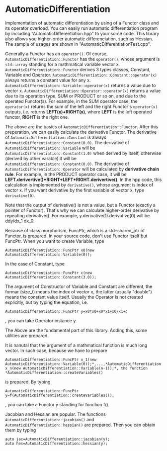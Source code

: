 # AutomaticDifferentiation
Implementation of automatic differentiation by using of a Functor class and its operator overload.
You can easily run automatic differentiation program by including "AutomaticDifferentiation.hpp" to your sorce code.
This library also allows you higher-order automatic differenciation, such as Hessian.
The sample of usages are shown in "AutomaticDifferentiationTest.cpp".

Generally a Functor has an `operator()`.
Of course, `AutomaticDifferentiation::Functor` has the `operator()`,
whose argument is `std::array` standing for a mathmatical variable vector x.
`AutomaticDifferentiation::Functor` derives 3 types classes, Constant, Variable and Operator.
`AutomaticDifferentiation::Constant::operator(x)` always returns a constant value for any x.
`AutomaticDifferentiation::Variable::operator(x)` returns a value due to vector x.
`AutomaticDifferentiation::Operator::operator(x)` returns a value due to its operation type, SUM or PRODUCT or so on,
and due to the operated Functor(s).
For example, in the SUM operator case, the `operator(x)` returns the sum of the left and the right Functor's `operator(x)` outputs,
i.e. returns **LEFT(x)+RIGHT(x)**, where **LEFT** is the left operated functor, **RIGHT** is the right one.

The above are the basics of `AutomaticDifferentiation::Functor`.
After this preperation, we can easily calculate the derivative Functor.
The derivative of `AutomaticDifferentiation::Constant` is always `AutomaticDifferentiation::Constant(0.0)`.
The derivative of `AutomaticDifferentiation::Variable` will be `AutomaticDifferentiation::Constant(1.0)` when derived by itself,
otherwise (derived by other varable) it will be `AutomaticDifferentiation::Constant(0.0)`.
The derivative of `AutomaticDifferentiation::Operator` will be calculated by **derivative chain rule**.
For example, in the PRODUCT operator case, it will be **LEFT.derivertive()\*RIGHT+LEFT\*RIGHT.derivertive()**.
In the hpp code, this calculation is implemented by `derivative()`, whose argument is index of vector x.
If you want derivative by the first variable of vector x, type `derivative(0)`.

Note that the output of derivative() is not a value, but a Functor (exactly a pointer of Functor).
That's why we can calculate higher-order derivative by repeating derivative(). For example, y.derivative(1).derivative(0) will be ddy/dx_1 dx_0.

Because of class morphorism, FuncPtr, which is a std::shared_ptr of Functor, is prepared.
In your source code, don't use Functor itself but FuncPtr.
When you want to create Variable, type

    AutomaticDifferentiation::FuncPtr x0(new AutomaticDifferentiation::Variable(0));

In the case of Constant, type

    AutomaticDifferentiation::FuncPtr c(new AutomaticDifferentiation::Constant(3.0));

The argument of Constructor of Variable and Constant are different,
the formar (size_t) means the index of vector x, the latter (usually "double") means the constant value itself.
Usually the Operator is not created explicitly,
but by typing the equation, i.e.

    AutomaticDifferentiation::FuncPtr y=x0*x0+x0*x1+x0/x1+c

, you can take Operator instance y.

The Above are the fundamental part of this library. Adding this, some utilities are prepared.

It is nanutal that the argument of a mathmatical function is much long vector.
In such case, because we have to prepare

    AutomaticDifferentiation::FuncPtr x_1(new AutomaticDifferentiation::Variable(0));*,...,*AutomaticDifferentiation::FuncPtr x_n(new AutomaticDifferentiation::Variable(n-1));*, the function *AutomaticDifferentiation::createVariables()

is prepared.
By typing

    AutomaticDifferentiation::FuncPtr y=f(AutomaticDifferentiation::createVariables());

, you can take a Functor y standing for function f().

Jacobian and Hessian are popular.
The functions `AutomaticDifferentiation::jacobian()` and `AutomaticDifferentiation::hessian()` are prepared.
Then you can obtain them by typing

    auto jac=AutomaticDifferentiation::jacobian(y);
    auto hes=AutomaticDifferentiation::hessian(y);

